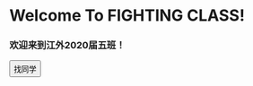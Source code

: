 <h1>Welcome To FIGHTING CLASS!</h1>
<h3>欢迎来到江外2020届五班！</h3>
<button onclick="a()" style="height:30">找同学</button>
<script>
function a(){
  q=prompt("请输入同学的姓名或者学号:")
  var json={
  "叶明航":[{"sex":"♂","No":"01","name":"叶明航"}]
  }
  alert("姓名:" + json[q].name + "\n性别:" + json[q].sex + "\n学号:" + json[q].No)
}
</script>
